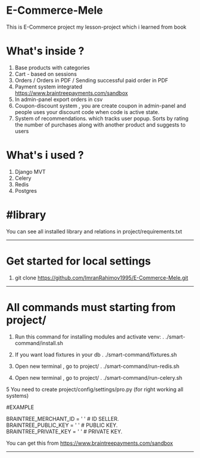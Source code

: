 # E-Commerce-Mele

This is E-Commerce project my lesson-project which i learned from  book 

# What's inside ?

1. Base products with categories
2. Cart - based on sessions
3. Orders / Orders in PDF / Sending successful paid order in PDF
4. Payment system integrated https://www.braintreepayments.com/sandbox
5. In admin-panel export orders in csv
6. Coupon-discount system , you are create coupon in admin-panel and people uses your discount code when code is active state.
7. System of recommendations. which tracks user popup. 
   Sorts by rating the number of purchases along with another product and suggests to users


# What's i used ?

1. Django MVT
2. Celery
3. Redis
4. Postgres

# #library
You can see all installed library and relations in project/requirements.txt

_________________________________________________________________________________
# Get started for local settings

1. git clone https://github.com/ImranRahimov1995/E-Commerce-Mele.git
_________________________________________________________________________________

# All commands must starting from project/

1. Run this command for installing modules and activate venv:
. ./smart-command/install.sh

2. If you want load fixtures in your db
. ./smart-command/fixtures.sh

3. Open new terminal , go to project/
. ./smart-command/run-redis.sh

4. Open new terminal , go to project/
. ./smart-command/run-celery.sh

5 You need to create project/config/settings/pro.py (for right working all systems)

#EXAMPLE 

BRAINTREE_MERCHANT_ID = ' '     # ID SELLER. \
BRAINTREE_PUBLIC_KEY = ' '      # PUBLIC KEY. \
BRAINTREE_PRIVATE_KEY = ' '     # PRIVATE KEY. 

You can get this from https://www.braintreepayments.com/sandbox

_________________________________________________________________________________




